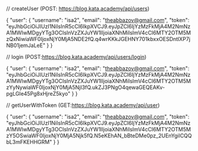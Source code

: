 // createUser (POST: https://blog.kata.academy/api/users)

{
    "user": {
        "username": "isa2",
        "email": "theabbazov@gmail.com",
        "token": "eyJhbGciOiJIUzI1NiIsInR5cCI6IkpXVCJ9.eyJpZCI6IjYzMzFkMjA4M2NmNzA1MWIwMDgyYTg3OCIsInVzZXJuYW1lIjoiaXNhMiIsImV4cCI6MTY2OTM5MzQxNiwiaWF0IjoxNjY0MjA5NDE2fQ.q4wrKKkJGEHNY701kbxxOESDntlXP7jNB01jemJaLeE"
    }
}

// login (POST:https://blog.kata.academy/api/users/login)

{
    "user": {
        "username": "isa2",
        "email": "theabbazov@gmail.com",
        "token": "eyJhbGciOiJIUzI1NiIsInR5cCI6IkpXVCJ9.eyJpZCI6IjYzMzFkMjA4M2NmNzA1MWIwMDgyYTg3OCIsInVzZXJuYW1lIjoiaXNhMiIsImV4cCI6MTY2OTM5MzYyNywiaWF0IjoxNjY0MjA5NjI3fQ.ukZJ3PNgO4qewaGEQEAKv-pgLGIe45Pg8xHjreZ5kyo"
    }
}


// getUserWithToken (GET:https://blog.kata.academy/api/user)

{
    "user": {
        "username": "isa2",
        "email": "theabbazov@gmail.com",
        "token": "eyJhbGciOiJIUzI1NiIsInR5cCI6IkpXVCJ9.eyJpZCI6IjYzMzFkMjA4M2NmNzA1MWIwMDgyYTg3OCIsInVzZXJuYW1lIjoiaXNhMiIsImV4cCI6MTY2OTM5MzY5OSwiaWF0IjoxNjY0MjA5Njk5fQ.N5eKEhAN_bBteDMe0pz_2UEnYgilCQQbL3mFKEHHGRM"
    }
}
